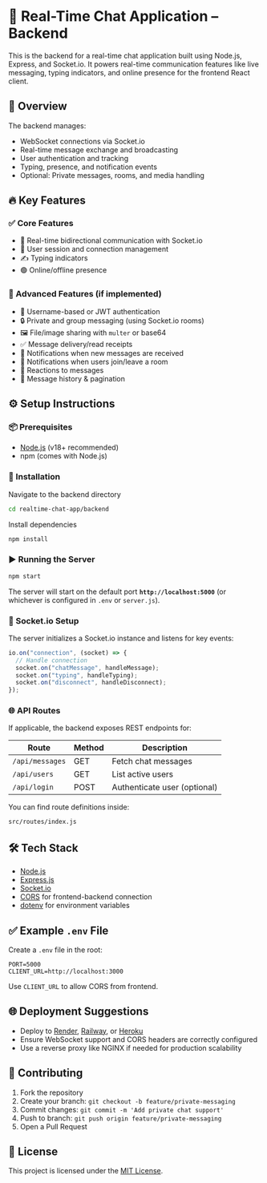 # 💬 Real-Time Chat Application – Backend

This is the backend for a real-time chat application built using Node.js, Express, and Socket.io. It powers real-time communication features like live messaging, typing indicators, and online presence for the frontend React client.

## 📘 Overview

The backend manages:

* WebSocket connections via Socket.io
* Real-time message exchange and broadcasting
* User authentication and tracking
* Typing, presence, and notification events
* Optional: Private messages, rooms, and media handling

## 🔥 Key Features

### ✅ Core Features

* 🔄 Real-time bidirectional communication with Socket.io
* 🧑 User session and connection management
* ✍️ Typing indicators
* 🟢 Online/offline presence

### 🚀 Advanced Features (if implemented)

* 🔐 Username-based or JWT authentication
* 🔒 Private and group messaging (using Socket.io rooms)
* 🖼️ File/image sharing with `multer` or base64
* ✅ Message delivery/read receipts
* 🔔 Notifications when new messages are received
* 📢 Notifications when users join/leave a room
* 💌 Reactions to messages
* 📃 Message history & pagination

## ⚙️ Setup Instructions

### 📦 Prerequisites

* [Node.js](https://nodejs.org/) (v18+ recommended)
* npm (comes with Node.js)

### 📁 Installation

Navigate to the backend directory

```bash
cd realtime-chat-app/backend
```

Install dependencies

```bash
npm install
```

### ▶️ Running the Server

```bash
npm start
```

The server will start on the default port **`http://localhost:5000`** (or whichever is configured in `.env` or `server.js`).


### 🔌 Socket.io Setup

The server initializes a Socket.io instance and listens for key events:

```js
io.on("connection", (socket) => {
  // Handle connection
  socket.on("chatMessage", handleMessage);
  socket.on("typing", handleTyping);
  socket.on("disconnect", handleDisconnect);
});
```

### 🌐 API Routes

If applicable, the backend exposes REST endpoints for:

| Route           | Method | Description                  |
| --------------- | ------ | ---------------------------- |
| `/api/messages` | GET    | Fetch chat messages          |
| `/api/users`    | GET    | List active users            |
| `/api/login`    | POST   | Authenticate user (optional) |

You can find route definitions inside:

```bash
src/routes/index.js
```

## 🛠️ Tech Stack

* [Node.js](https://nodejs.org/)
* [Express.js](https://expressjs.com/)
* [Socket.io](https://socket.io/)
* [CORS](https://www.npmjs.com/package/cors) for frontend-backend connection
* [dotenv](https://www.npmjs.com/package/dotenv) for environment variables

## ✅ Example `.env` File

Create a `.env` file in the root:

```env
PORT=5000
CLIENT_URL=http://localhost:3000
```

Use `CLIENT_URL` to allow CORS from frontend.

## 🌐 Deployment Suggestions

* Deploy to [Render](https://render.com/), [Railway](https://railway.app/), or [Heroku](https://www.heroku.com/)
* Ensure WebSocket support and CORS headers are correctly configured
* Use a reverse proxy like NGINX if needed for production scalability

## 👥 Contributing

1. Fork the repository
2. Create your branch: `git checkout -b feature/private-messaging`
3. Commit changes: `git commit -m 'Add private chat support'`
4. Push to branch: `git push origin feature/private-messaging`
5. Open a Pull Request

## 📄 License

This project is licensed under the [MIT License](../LICENSE).
